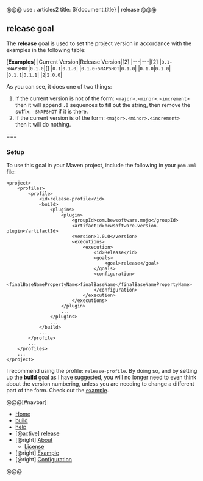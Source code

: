 @@@
use : articles2
title: ${document.title} | release
@@@


## release goal

The **release** goal is used to set the project version in accordance with the examples
in the following table:

[**Examples**]
|Current Version|Release Version|[2]
|---|---|[2]
|`0.1-SNAPSHOT`|`0.1.0`|[]
|`0.1`|`0.1.0`|
|`0.1.0-SNAPSHOT`|`0.1.0`|
|`0.1.0`|`0.1.0`|
|`0.1.1`|`0.1.1`|
|`2`|`2.0.0`|

As you can see, it does one of two things:

1. If the current version is not of the form: `<major>.<minor>.<increment>`  
   then it will append `.0` sequences to fill out the string, then remove the suffix:
   `-SNAPSHOT` if it is there.
2. If the current version is of the form: `<major>.<minor>.<increment>`  
   then it will do nothing.

===

### Setup

To use this goal in your Maven project, include the following in your `pom.xml` file:

```
<project>
    <profiles>
        <profile>
            <id>release-profile</id>
            <build>
                <plugins>                        
                    <plugin>                    
                        <groupId>com.bewsoftware.mojo</groupId>
                        <artifactId>bewsoftware-version-plugin</artifactId>
                        <version>1.0.0</version>
                        <executions>
                            <execution>
                                <id>Release</id>
                                <goals>
                                    <goal>release</goal>
                                </goals>
                                <configuration>
                                    <finalBaseNamePropertyName>finalBaseName</finalBaseNamePropertyName>
                                </configuration>
                            </execution>
                        </executions>
                    </plugin>
                    ...
                </plugins>
                ...
            </build>
            ...
        </profile>
        ...
    </profiles>
    ...
</project>

```

I recommend using the profile: `release-profile`.  By doing so, and by setting up
the **build** goal as I have suggested, you will no longer need to even think about
the version numbering, unless you are needing to change a different part of the
form.  Check out the [example][ex].



[ex]:Example.html


@@@[#navbar]
- [Home]
- [build]
- [help]
- [@active] [release](#)
- [@right] [About]
    - [License]
- [@right] [Example]
- [@right] [Configuration]


[About]:About.html
[build]:Build.html
[Configuration]:Configuration.html
[help]:Help.html
[Home]:index.html
[release]:Release.html
[License]:LICENSE.html
[Example]:Example.html
@@@

